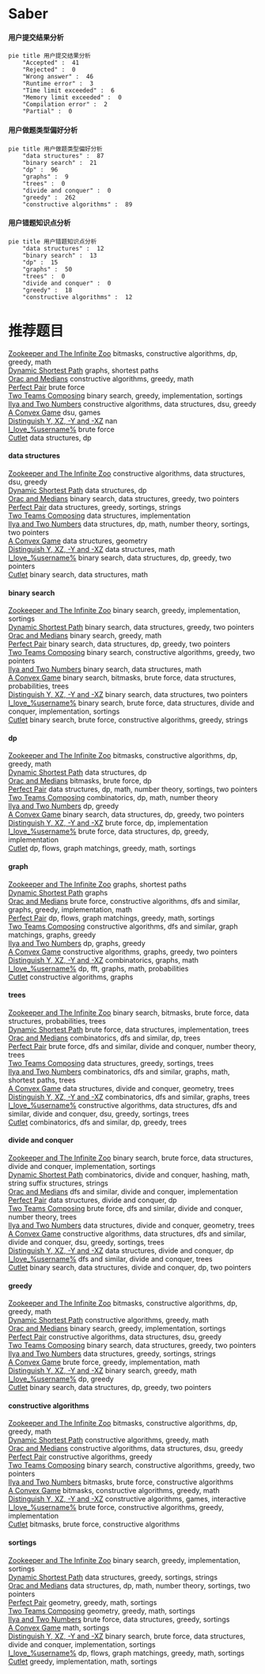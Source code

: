 # Saber
<!-- tabs:start -->
#### **用户提交结果分析**

```mermaid
pie title 用户提交结果分析
    "Accepted" :  41
    "Rejected" :  0
    "Wrong answer" :  46
    "Runtime error" :  3
    "Time limit exceeded" :  6
    "Memory limit exceeded" :  0
    "Compilation error" :  2
    "Partial" :  0
```
#### **用户做题类型偏好分析**

```mermaid
pie title 用户做题类型偏好分析
    "data structures" :  87
    "binary search" :  21
    "dp" :  96
    "graphs" :  9
    "trees" :  0
    "divide and conquer" :  0
    "greedy" :  262
    "constructive algorithms" :  89
```
#### **用户错题知识点分析**

```mermaid
pie title 用户错题知识点分析
    "data structures" :  12
    "binary search" :  13
    "dp" :  15
    "graphs" :  50
    "trees" :  0
    "divide and conquer" :  0
    "greedy" :  18
    "constructive algorithms" :  12
```
<!-- tabs:end -->
# 推荐题目
[Zookeeper and The Infinite Zoo](http://codeforces.com/problemset/problem/1491/D)		bitmasks,
                        constructive algorithms,
                        dp,
                        greedy,
                        math		  
[Dynamic Shortest Path](http://codeforces.com/problemset/problem/843/D)		graphs,
                        shortest paths		  
[Orac and Medians](https://codeforces.com/contest/1350/problem/D)		constructive algorithms,
                        greedy,
                        math		  
[Perfect Pair](http://codeforces.com/problemset/problem/317/A)		brute force		  
[Two Teams Composing](http://codeforces.com/problemset/problem/1335/C)		binary search,
                        greedy,
                        implementation,
                        sortings		  
[Ilya and Two Numbers](http://codeforces.com/problemset/problem/313/E)		constructive algorithms,
                        data structures,
                        dsu,
                        greedy		  
[A Convex Game](http://codeforces.com/problemset/problem/1434/E)		dsu,
                        games		  
[Distinguish Y, XZ, -Y and -XZ](http://codeforces.com/problemset/problem/1357/A7)		nan		  
[I_love_\%username\%](http://codeforces.com/problemset/problem/155/A)		brute force		  
[Cutlet](http://codeforces.com/problemset/problem/939/F)		data structures,
                        dp		  
<!-- tabs:start -->
#### **data structures**
[Zookeeper and The Infinite Zoo](http://codeforces.com/problemset/problem/313/E)		constructive algorithms,
                        data structures,
                        dsu,
                        greedy		  
[Dynamic Shortest Path](http://codeforces.com/problemset/problem/939/F)		data structures,
                        dp		  
[Orac and Medians](http://codeforces.com/problemset/problem/1454/F)		binary search,
                        data structures,
                        greedy,
                        two pointers		  
[Perfect Pair](https://codeforces.com/contest/828/problem/C)		data structures,
                        greedy,
                        sortings,
                        strings		  
[Two Teams Composing](http://codeforces.com/problemset/problem/238/D)		data structures,
                        implementation		  
[Ilya and Two Numbers](http://codeforces.com/problemset/problem/665/F)		data structures,
                        dp,
                        math,
                        number theory,
                        sortings,
                        two pointers		  
[A Convex Game](http://codeforces.com/problemset/problem/70/D)		data structures,
                        geometry		  
[Distinguish Y, XZ, -Y and -XZ](http://codeforces.com/problemset/problem/316/E3)		data structures,
                        math		  
[I_love_\%username\%](http://codeforces.com/problemset/problem/1492/C)		binary search,
                        data structures,
                        dp,
                        greedy,
                        two pointers		  
[Cutlet](http://codeforces.com/problemset/problem/1490/G)		binary search,
                        data structures,
                        math		  
#### **binary search**
[Zookeeper and The Infinite Zoo](http://codeforces.com/problemset/problem/1335/C)		binary search,
                        greedy,
                        implementation,
                        sortings		  
[Dynamic Shortest Path](http://codeforces.com/problemset/problem/1454/F)		binary search,
                        data structures,
                        greedy,
                        two pointers		  
[Orac and Medians](https://codeforces.com/contest/1345/problem/F)		binary search,
                        greedy,
                        math		  
[Perfect Pair](http://codeforces.com/problemset/problem/1492/C)		binary search,
                        data structures,
                        dp,
                        greedy,
                        two pointers		  
[Two Teams Composing](http://codeforces.com/problemset/problem/1463/D)		binary search,
                        constructive algorithms,
                        greedy,
                        two pointers		  
[Ilya and Two Numbers](http://codeforces.com/problemset/problem/1490/G)		binary search,
                        data structures,
                        math		  
[A Convex Game](http://codeforces.com/problemset/problem/1479/D)		binary search,
                        bitmasks,
                        brute force,
                        data structures,
                        probabilities,
                        trees		  
[Distinguish Y, XZ, -Y and -XZ](http://codeforces.com/problemset/problem/1436/E)		binary search,
                        data structures,
                        two pointers		  
[I_love_\%username\%](http://codeforces.com/problemset/problem/1461/D)		binary search,
                        brute force,
                        data structures,
                        divide and conquer,
                        implementation,
                        sortings		  
[Cutlet](http://codeforces.com/problemset/problem/1493/C)		binary search,
                        brute force,
                        constructive algorithms,
                        greedy,
                        strings		  
#### **dp**
[Zookeeper and The Infinite Zoo](http://codeforces.com/problemset/problem/1491/D)		bitmasks,
                        constructive algorithms,
                        dp,
                        greedy,
                        math		  
[Dynamic Shortest Path](http://codeforces.com/problemset/problem/939/F)		data structures,
                        dp		  
[Orac and Medians](http://codeforces.com/problemset/problem/201/D)		bitmasks,
                        brute force,
                        dp		  
[Perfect Pair](http://codeforces.com/problemset/problem/665/F)		data structures,
                        dp,
                        math,
                        number theory,
                        sortings,
                        two pointers		  
[Two Teams Composing](http://codeforces.com/problemset/problem/893/E)		combinatorics,
                        dp,
                        math,
                        number theory		  
[Ilya and Two Numbers](http://codeforces.com/problemset/problem/1283/E)		dp,
                        greedy		  
[A Convex Game](http://codeforces.com/problemset/problem/1492/C)		binary search,
                        data structures,
                        dp,
                        greedy,
                        two pointers		  
[Distinguish Y, XZ, -Y and -XZ](https://codeforces.com/contest/1457/problem/C)		brute force,
                        dp,
                        implementation		  
[I_love_\%username\%](http://codeforces.com/problemset/problem/1491/C)		brute force,
                        data structures,
                        dp,
                        greedy,
                        implementation		  
[Cutlet](http://codeforces.com/problemset/problem/1437/C)		dp,
                        flows,
                        graph matchings,
                        greedy,
                        math,
                        sortings		  
#### **graph**
[Zookeeper and The Infinite Zoo](http://codeforces.com/problemset/problem/843/D)		graphs,
                        shortest paths		  
[Dynamic Shortest Path](https://codeforces.com/contest/1162/problem/C)		graphs		  
[Orac and Medians](http://codeforces.com/problemset/problem/1487/C)		brute force,
                        constructive algorithms,
                        dfs and similar,
                        graphs,
                        greedy,
                        implementation,
                        math		  
[Perfect Pair](http://codeforces.com/problemset/problem/1437/C)		dp,
                        flows,
                        graph matchings,
                        greedy,
                        math,
                        sortings		  
[Two Teams Composing](http://codeforces.com/problemset/problem/1470/D)		constructive algorithms,
                        dfs and similar,
                        graph matchings,
                        graphs,
                        greedy		  
[Ilya and Two Numbers](http://codeforces.com/problemset/problem/1476/C)		dp,
                        graphs,
                        greedy		  
[A Convex Game](http://codeforces.com/problemset/problem/1304/D)		constructive algorithms,
                        graphs,
                        greedy,
                        two pointers		  
[Distinguish Y, XZ, -Y and -XZ](http://codeforces.com/problemset/problem/1475/C)		combinatorics,
                        graphs,
                        math		  
[I_love_\%username\%](http://codeforces.com/problemset/problem/553/E)		dp,
                        fft,
                        graphs,
                        math,
                        probabilities		  
[Cutlet](http://codeforces.com/problemset/problem/1495/C)		constructive algorithms,
                        graphs		  
#### **trees**
[Zookeeper and The Infinite Zoo](http://codeforces.com/problemset/problem/1479/D)		binary search,
                        bitmasks,
                        brute force,
                        data structures,
                        probabilities,
                        trees		  
[Dynamic Shortest Path](http://codeforces.com/problemset/problem/1511/C)		brute force,
                        data structures,
                        implementation,
                        trees		  
[Orac and Medians](http://codeforces.com/problemset/problem/1499/F)		combinatorics,
                        dfs and similar,
                        dp,
                        trees		  
[Perfect Pair](http://codeforces.com/problemset/problem/1491/E)		brute force,
                        dfs and similar,
                        divide and conquer,
                        number theory,
                        trees		  
[Two Teams Composing](http://codeforces.com/problemset/problem/1466/D)		data structures,
                        greedy,
                        sortings,
                        trees		  
[Ilya and Two Numbers](http://codeforces.com/problemset/problem/1495/D)		combinatorics,
                        dfs and similar,
                        graphs,
                        math,
                        shortest paths,
                        trees		  
[A Convex Game](http://codeforces.com/problemset/problem/1303/G)		data structures,
                        divide and conquer,
                        geometry,
                        trees		  
[Distinguish Y, XZ, -Y and -XZ](http://codeforces.com/problemset/problem/1454/E)		combinatorics,
                        dfs and similar,
                        graphs,
                        trees		  
[I_love_\%username\%](http://codeforces.com/problemset/problem/1494/D)		constructive algorithms,
                        data structures,
                        dfs and similar,
                        divide and conquer,
                        dsu,
                        greedy,
                        sortings,
                        trees		  
[Cutlet](http://codeforces.com/problemset/problem/1292/C)		combinatorics,
                        dfs and similar,
                        dp,
                        greedy,
                        trees		  
#### **divide and conquer**
[Zookeeper and The Infinite Zoo](http://codeforces.com/problemset/problem/1461/D)		binary search,
                        brute force,
                        data structures,
                        divide and conquer,
                        implementation,
                        sortings		  
[Dynamic Shortest Path](http://codeforces.com/problemset/problem/1466/G)		combinatorics,
                        divide and conquer,
                        hashing,
                        math,
                        string suffix structures,
                        strings		  
[Orac and Medians](http://codeforces.com/problemset/problem/1490/D)		dfs and similar,
                        divide and conquer,
                        implementation		  
[Perfect Pair](https://codeforces.com/contest/1483/problem/C)		data structures,
                        divide and conquer,
                        dp		  
[Two Teams Composing](http://codeforces.com/problemset/problem/1491/E)		brute force,
                        dfs and similar,
                        divide and conquer,
                        number theory,
                        trees		  
[Ilya and Two Numbers](http://codeforces.com/problemset/problem/1303/G)		data structures,
                        divide and conquer,
                        geometry,
                        trees		  
[A Convex Game](http://codeforces.com/problemset/problem/1494/D)		constructive algorithms,
                        data structures,
                        dfs and similar,
                        divide and conquer,
                        dsu,
                        greedy,
                        sortings,
                        trees		  
[Distinguish Y, XZ, -Y and -XZ](http://codeforces.com/problemset/problem/1482/E)		data structures,
                        divide and conquer,
                        dp		  
[I_love_\%username\%](http://codeforces.com/problemset/problem/566/C)		dfs and similar,
                        divide and conquer,
                        trees		  
[Cutlet](http://codeforces.com/problemset/problem/1428/F)		binary search,
                        data structures,
                        divide and conquer,
                        dp,
                        two pointers		  
#### **greedy**
[Zookeeper and The Infinite Zoo](http://codeforces.com/problemset/problem/1491/D)		bitmasks,
                        constructive algorithms,
                        dp,
                        greedy,
                        math		  
[Dynamic Shortest Path](https://codeforces.com/contest/1350/problem/D)		constructive algorithms,
                        greedy,
                        math		  
[Orac and Medians](http://codeforces.com/problemset/problem/1335/C)		binary search,
                        greedy,
                        implementation,
                        sortings		  
[Perfect Pair](http://codeforces.com/problemset/problem/313/E)		constructive algorithms,
                        data structures,
                        dsu,
                        greedy		  
[Two Teams Composing](http://codeforces.com/problemset/problem/1454/F)		binary search,
                        data structures,
                        greedy,
                        two pointers		  
[Ilya and Two Numbers](https://codeforces.com/contest/828/problem/C)		data structures,
                        greedy,
                        sortings,
                        strings		  
[A Convex Game](http://codeforces.com/problemset/problem/734/B)		brute force,
                        greedy,
                        implementation,
                        math		  
[Distinguish Y, XZ, -Y and -XZ](https://codeforces.com/contest/1345/problem/F)		binary search,
                        greedy,
                        math		  
[I_love_\%username\%](http://codeforces.com/problemset/problem/1283/E)		dp,
                        greedy		  
[Cutlet](http://codeforces.com/problemset/problem/1492/C)		binary search,
                        data structures,
                        dp,
                        greedy,
                        two pointers		  
#### **constructive algorithms**
[Zookeeper and The Infinite Zoo](http://codeforces.com/problemset/problem/1491/D)		bitmasks,
                        constructive algorithms,
                        dp,
                        greedy,
                        math		  
[Dynamic Shortest Path](https://codeforces.com/contest/1350/problem/D)		constructive algorithms,
                        greedy,
                        math		  
[Orac and Medians](http://codeforces.com/problemset/problem/313/E)		constructive algorithms,
                        data structures,
                        dsu,
                        greedy		  
[Perfect Pair](http://codeforces.com/problemset/problem/1493/A)		constructive algorithms,
                        greedy		  
[Two Teams Composing](http://codeforces.com/problemset/problem/1463/D)		binary search,
                        constructive algorithms,
                        greedy,
                        two pointers		  
[Ilya and Two Numbers](https://codeforces.com/contest/1456/problem/B)		bitmasks,
                        brute force,
                        constructive algorithms		  
[A Convex Game](http://codeforces.com/problemset/problem/1492/D)		bitmasks,
                        constructive algorithms,
                        greedy,
                        math		  
[Distinguish Y, XZ, -Y and -XZ](https://codeforces.com/contest/1504/problem/D)		constructive algorithms,
                        games,
                        interactive		  
[I_love_\%username\%](https://codeforces.com/contest/1483/problem/A)		brute force,
                        constructive algorithms,
                        greedy,
                        implementation		  
[Cutlet](https://codeforces.com/contest/1457/problem/D)		bitmasks,
                        brute force,
                        constructive algorithms		  
#### **sortings**
[Zookeeper and The Infinite Zoo](http://codeforces.com/problemset/problem/1335/C)		binary search,
                        greedy,
                        implementation,
                        sortings		  
[Dynamic Shortest Path](https://codeforces.com/contest/828/problem/C)		data structures,
                        greedy,
                        sortings,
                        strings		  
[Orac and Medians](http://codeforces.com/problemset/problem/665/F)		data structures,
                        dp,
                        math,
                        number theory,
                        sortings,
                        two pointers		  
[Perfect Pair](https://codeforces.com/contest/1496/problem/C)		geometry,
                        greedy,
                        math,
                        sortings		  
[Two Teams Composing](http://codeforces.com/problemset/problem/1495/A)		geometry,
                        greedy,
                        math,
                        sortings		  
[Ilya and Two Numbers](http://codeforces.com/problemset/problem/1497/A)		brute force,
                        data structures,
                        greedy,
                        sortings		  
[A Convex Game](http://codeforces.com/problemset/problem/1427/A)		math,
                        sortings		  
[Distinguish Y, XZ, -Y and -XZ](http://codeforces.com/problemset/problem/1461/D)		binary search,
                        brute force,
                        data structures,
                        divide and conquer,
                        implementation,
                        sortings		  
[I_love_\%username\%](http://codeforces.com/problemset/problem/1437/C)		dp,
                        flows,
                        graph matchings,
                        greedy,
                        math,
                        sortings		  
[Cutlet](http://codeforces.com/problemset/problem/1473/A)		greedy,
                        implementation,
                        math,
                        sortings		  
<!-- tabs:end -->
